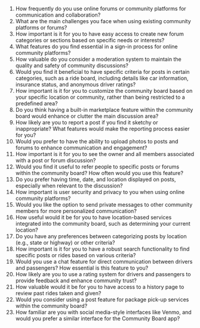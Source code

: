 

1. How frequently do you use online forums or community platforms for communication and collaboration?
2. What are the main challenges you face when using existing community platforms or forums?
3. How important is it for you to have easy access to create new forum categories or sections based on specific needs or interests?
4. What features do you find essential in a sign-in process for online community platforms?
5. How valuable do you consider a moderation system to maintain the quality and safety of community discussions?
6. Would you find it beneficial to have specific criteria for posts in certain categories, such as a ride board, including details like car information, insurance status, and anonymous driver ratings?
7. How important is it for you to customize the community board based on your specific location or community, rather than being restricted to a predefined area?
8. Do you think having a built-in marketplace feature within the community board would enhance or clutter the main discussion area?
9. How likely are you to report a post if you find it sketchy or inappropriate? What features would make the reporting process easier for you?
10. Would you prefer to have the ability to upload photos to posts and forums to enhance communication and engagement?
11. How important is it for you to see the owner and all members associated with a post or forum discussion?
12. Would you find it useful to refer people to specific posts or forums within the community board? How often would you use this feature?
13. Do you prefer having time, date, and location displayed on posts, especially when relevant to the discussion?
14. How important is user security and privacy to you when using online community platforms?
15. Would you like the option to send private messages to other community members for more personalized communication?
16. How useful would it be for you to have location-based services integrated into the community board, such as determining your current location?
17. Do you have any preferences between categorizing posts by location (e.g., state or highway) or other criteria?
18. How important is it for you to have a robust search functionality to find specific posts or rides based on various criteria?
19. Would you use a chat feature for direct communication between drivers and passengers? How essential is this feature to you?
20. How likely are you to use a rating system for drivers and passengers to provide feedback and enhance community trust?
21. How valuable would it be for you to have access to a history page to review past rides taken and given?
22. Would you consider using a post feature for package pick-up services within the community board?
23. How familiar are you with social media-style interfaces like Venmo, and would you prefer a similar interface for the Community Board app?
